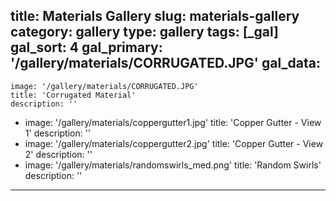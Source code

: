 title: Materials Gallery
slug: materials-gallery
category: gallery
type: gallery
tags: [_gal]
gal_sort: 4
gal_primary: '/gallery/materials/CORRUGATED.JPG'
gal_data:
  - 
    image: '/gallery/materials/CORRUGATED.JPG'
    title: 'Corrugated Material'
    description: ''
  -
    image: '/gallery/materials/coppergutter1.jpg'
    title: 'Copper Gutter - View 1'
    description: ''
  -
    image: '/gallery/materials/coppergutter2.jpg'
    title: 'Copper Gutter - View 2'
    description: ''
  -
    image: '/gallery/materials/randomswirls_med.png'
    title: 'Random Swirls'
    description: ''
---
 